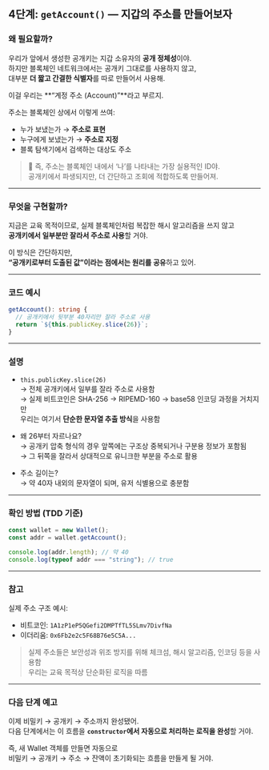 ## 4단계: `getAccount()` — 지갑의 주소를 만들어보자

### 왜 필요할까?

우리가 앞에서 생성한 공개키는 지갑 소유자의 **공개 정체성**이야.  
하지만 블록체인 네트워크에서는 공개키 그대로를 사용하지 않고,  
대부분 **더 짧고 간결한 식별자**를 따로 만들어서 사용해.

이걸 우리는 **“계정 주소 (Account)”**라고 부르지.

주소는 블록체인 상에서 이렇게 쓰여:

- 누가 보냈는가 → **주소로 표현**
- 누구에게 보냈는가 → **주소로 지정**
- 블록 탐색기에서 검색하는 대상도 주소

> 📌 즉, 주소는 블록체인 내에서 ‘나’를 나타내는 가장 실용적인 ID야.  
> 공개키에서 파생되지만, 더 간단하고 조회에 적합하도록 만들어져.

---

### 무엇을 구현할까?

지금은 교육 목적이므로, 실제 블록체인처럼 복잡한 해시 알고리즘을 쓰지 않고  
**공개키에서 일부분만 잘라서 주소로 사용**할 거야.

이 방식은 간단하지만,  
**“공개키로부터 도출된 값”이라는 점에서는 원리를 공유**하고 있어.

---

### 코드 예시

```ts
getAccount(): string {
  // 공개키에서 뒷부분 40자리만 잘라 주소로 사용
  return `${this.publicKey.slice(26)}`;
}
```

---

### 설명

- `this.publicKey.slice(26)`  
  → 전체 공개키에서 일부를 잘라 주소로 사용함  
  → 실제 비트코인은 SHA-256 → RIPEMD-160 → base58 인코딩 과정을 거치지만  
   우리는 여기서 **단순한 문자열 추출 방식**을 사용함

- 왜 26부터 자르나요?  
  → 공개키 압축 형식의 경우 앞쪽에는 구조상 중복되거나 구분용 정보가 포함됨  
  → 그 뒤쪽을 잘라서 상대적으로 유니크한 부분을 주소로 활용

- 주소 길이는?  
  → 약 40자 내외의 문자열이 되며, 유저 식별용으로 충분함

---

### 확인 방법 (TDD 기준)

```ts
const wallet = new Wallet();
const addr = wallet.getAccount();

console.log(addr.length); // 약 40
console.log(typeof addr === "string"); // true
```

---

### 참고

실제 주소 구조 예시:

- 비트코인: `1A1zP1eP5QGefi2DMPTfTL5SLmv7DivfNa`
- 이더리움: `0x6Fb2e2c5F68B76e5C5A...`

> 실제 주소들은 보안성과 위조 방지를 위해 체크섬, 해시 알고리즘, 인코딩 등을 사용함  
> 우리는 교육 목적상 단순화된 로직을 따름

---

### 다음 단계 예고

이제 비밀키 → 공개키 → 주소까지 완성됐어.  
다음 단계에서는 이 흐름을 **`constructor`에서 자동으로 처리하는 로직을 완성**할 거야.

즉, 새 Wallet 객체를 만들면 자동으로  
비밀키 → 공개키 → 주소 → 잔액이 초기화되는 흐름을 만들게 될 거야.
